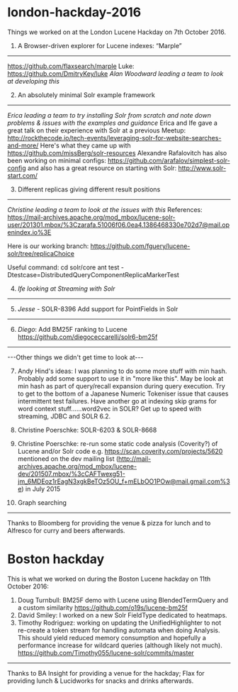 # london-hackday-2016

Things we worked on at the London Lucene Hackday on 7th October 2016.

1. A Browser-driven explorer for Lucene indexes: “Marple”
------------------------------------------------------------
https://github.com/flaxsearch/marple
Luke: https://github.com/DmitryKey/luke
*Alan Woodward leading a team to look at developing this*

2. An absolutely minimal Solr example framework
------------------------------------------------------------
*Erica leading a team to try installing Solr from scratch and note down problems & issues with the examples and guidance*
Erica and Ife gave a great talk on their experience with Solr at a previous Meetup: http://rockthecode.io/tech-events/leveraging-solr-for-website-searches-and-more/
Here's what they came up with https://github.com/missBerg/solr-resources
Alexandre Rafalovitch has also been working on minimal configs: https://github.com/arafalov/simplest-solr-config and also has a great resource on starting with Solr: http://www.solr-start.com/

3. Different replicas giving different result positions
------------------------------------------------------------
*Christine leading a team to look at the issues with this*
References: https://mail-archives.apache.org/mod_mbox/lucene-solr-user/201301.mbox/%3Czarafa.51006f06.0ea4.1386468330e702d7@mail.openindex.io%3E

  Here is our working branch: https://github.com/fguery/lucene-solr/tree/replicaChoice

  Useful command:
  cd solr/core
  ant test -Dtestcase=DistributedQueryComponentReplicaMarkerTest

4. *Ife looking at Streaming with Solr*
------------------------------------------------------------

5. *Jesse* - SOLR-8396  Add support for PointFields in Solr
------------------------------------------------------------

6. *Diego*: Add BM25F ranking to Lucene https://github.com/diegoceccarelli/solr6-bm25f
------------------------------------------------------------

---Other things we didn't get time to look at---

7. Andy Hind's ideas:
I was planning to do some more stuff with min hash. Probably add some support to use it in "more like this". May be look at min hash as part of query/recall expansion during query execution.
Try to get to the bottom of a Japanese Numeric Tokeniser issue that causes intermittent test failures.
Have another go at indexing skip grams for word context stuff......word2vec in SOLR?
Get up to speed with streaming, JDBC and SOLR 6.2.

5. Christine Poerschke: SOLR-6203 & SOLR-8668

6. Christine Poerschke: re-run some static code analysis (Coverity?) of Lucene and/or Solr code e.g. 
https://scan.coverity.com/projects/5620 mentioned on the dev mailing list (http://mail-archives.apache.org/mod_mbox/lucene-dev/201507.mbox/%3cCAFTwexg51-jm_6MDEoz1rEagN3xgkBeTOz5OU_f+mELbOO1POw@mail.gmail.com%3e) in July 2015

7.  Graph searching

---------------------
Thanks to Bloomberg for providing the venue & pizza for lunch and to Alfresco for curry and beers afterwards.

# Boston hackday

This is what we worked on during the Boston Lucene hackday on 11th October 2016:

1. Doug Turnbull: BM25F demo with Lucene using BlendedTermQuery and a custom similarity https://github.com/o19s/lucene-bm25f
2. David Smiley: I worked on a new Solr FieldType dedicated to heatmaps.
3. Timothy Rodriguez: working on updating the UnifiedHighlighter to not re-create a token stream for handling automata when doing Analysis.  This should yield reduced memory consumption and hopefully a performance increase for wildcard queries (although likely not much). https://github.com/Timothy055/lucene-solr/commits/master



---------------------
Thanks to BA Insight for providing a venue for the hackday; Flax for providing lunch & Lucidworks for snacks and drinks afterwards.

